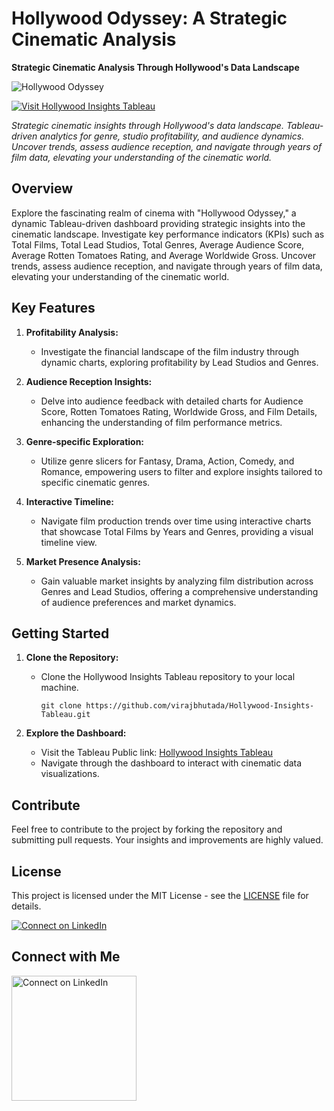 

# Hollywood Odyssey: A Strategic Cinematic Analysis
**Strategic Cinematic Analysis Through Hollywood's Data Landscape**

![Hollywood Odyssey](https://github.com/virajbhutada/Hollywood-Insights-Tableau/assets/143819712/69b95fe0-116f-4fdd-8ce8-a387d87d1392)

[![Visit Hollywood Insights Tableau](https://img.shields.io/badge/Visit%20on-Tableau%20Public-blue)](https://public.tableau.com/app/profile/viraj.bhutada/vizzes)

*Strategic cinematic insights through Hollywood's data landscape. Tableau-driven analytics for genre, studio profitability, and audience dynamics. Uncover trends, assess audience reception, and navigate through years of film data, elevating your understanding of the cinematic world.*

## Overview

Explore the fascinating realm of cinema with "Hollywood Odyssey," a dynamic Tableau-driven dashboard providing strategic insights into the cinematic landscape. Investigate key performance indicators (KPIs) such as Total Films, Total Lead Studios, Total Genres, Average Audience Score, Average Rotten Tomatoes Rating, and Average Worldwide Gross. Uncover trends, assess audience reception, and navigate through years of film data, elevating your understanding of the cinematic world.


## Key Features

1. **Profitability Analysis:**
   - Investigate the financial landscape of the film industry through dynamic charts, exploring profitability by Lead Studios and Genres.

2. **Audience Reception Insights:**
   - Delve into audience feedback with detailed charts for Audience Score, Rotten Tomatoes Rating, Worldwide Gross, and Film Details, enhancing the understanding of film performance metrics.

3. **Genre-specific Exploration:**
   - Utilize genre slicers for Fantasy, Drama, Action, Comedy, and Romance, empowering users to filter and explore insights tailored to specific cinematic genres.

4. **Interactive Timeline:**
   - Navigate film production trends over time using interactive charts that showcase Total Films by Years and Genres, providing a visual timeline view.

5. **Market Presence Analysis:**
   - Gain valuable market insights by analyzing film distribution across Genres and Lead Studios, offering a comprehensive understanding of audience preferences and market dynamics.


## Getting Started

1. **Clone the Repository:**
   - Clone the Hollywood Insights Tableau repository to your local machine.
     ```
     git clone https://github.com/virajbhutada/Hollywood-Insights-Tableau.git
     ```

2. **Explore the Dashboard:**
   - Visit the Tableau Public link: [Hollywood Insights Tableau](https://public.tableau.com/app/profile/viraj.bhutada/vizzes)
   - Navigate through the dashboard to interact with cinematic data visualizations.


## Contribute

Feel free to contribute to the project by forking the repository and submitting pull requests. Your insights and improvements are highly valued.


## License

This project is licensed under the MIT License - see the [LICENSE](LICENSE) file for details.


[![Connect on LinkedIn](https://img.shields.io/badge/Connect%20on-LinkedIn-blue)](https://www.linkedin.com/in/virajnbhutada24/)

## Connect with Me

<a href="https://www.linkedin.com/in/virajnbhutada24/" target="_blank">
  <img src="https://img.shields.io/badge/Connect%20on%20LinkedIn-blue?style=for-the-badge&logo=linkedin" alt="Connect on LinkedIn" width="200" />
</a>



